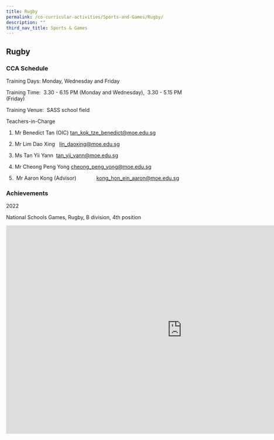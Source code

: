 ```yaml
---
title: Rugby
permalink: /co-curricular-activities/Sports-and-Games/Rugby/
description: ""
third_nav_title: Sports & Games
---
```

## Rugby 


### CCA Schedule  

Training Days:  Monday, Wednesday and Friday

Training Time:  3.30 - 6.15 PM (Monday and Wednesday),  3.30 - 5.15 PM (Friday)

Training Venue:   SASS school field  
  

Teachers-in-Charge  

1. Mr Benedict Tan (OIC) tan_kok_tze_benedict@moe.edu.sg

2. Mr Lim Dao Xing   lin_daoxing@moe.edu.sg

3. Ms Tan Yii Yann     tan_yii_yann@moe.edu.sg

4. Mr Cheong Peng Yong cheong_peng_yong@moe.edu.sg

5.  Mr Aaron Kong (Advisor)              kong_hon_ein_aaron@moe.edu.sg

  

### Achievements


2022

National Schools Games, Rugby, B division, 4th position
<iframe allowfullscreen="true" height="569" width="960" frameborder="0" src="https://docs.google.com/presentation/d/e/2PACX-1vS5-Rg4xnqq24dNnIBR4H0wBK505duh0_cHb9sDkLH9gH31Rk9DAjv_h6fx5V10uT9GGf1VPXwGuktP/embed?start=false&amp;loop=false&amp;delayms=3000"></iframe>